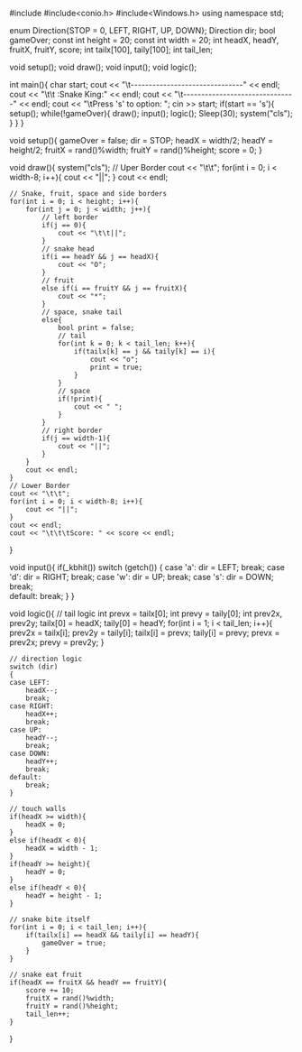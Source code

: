 #include<iostream>
#include<conio.h>
#include<Windows.h>
using namespace std;

enum Direction{STOP = 0, LEFT, RIGHT, UP, DOWN};
Direction dir;
bool gameOver;
const int height = 20;
const int width = 20;
int headX, headY, fruitX, fruitY, score;
int tailx[100], taily[100];
int tail_len;

void setup();
void draw();
void input();
void logic();

int main(){
    char start;
    cout << "\t-------------------------------" << endl;
    cout << "\t\t :Snake King:" << endl;
    cout << "\t-------------------------------" << endl;
    cout << "\tPress 's' to option: ";
    cin >> start;
    if(start == 's'){
        setup();
        while(!gameOver){
            draw();
            input();
            logic();
            Sleep(30);
            system("cls");
        }
    }
}

void setup(){
    gameOver = false;
    dir = STOP;
    headX = width/2;
    headY = height/2;
    fruitX = rand()%width;
    fruitY = rand()%height;
    score = 0;
}

void draw(){
    system("cls");
    // Uper Border
    cout << "\t\t";
    for(int i = 0; i < width-8; i++){
        cout << "||";
    }
    cout << endl;

    // Snake, fruit, space and side borders
    for(int i = 0; i < height; i++){
        for(int j = 0; j < width; j++){
            // left border
            if(j == 0){
                cout << "\t\t||";
            }
            // snake head
            if(i == headY && j == headX){
                cout << "O";
            }
            // fruit
            else if(i == fruitY && j == fruitX){
                cout << "*";
            }
            // space, snake tail
            else{
                bool print = false;
                // tail
                for(int k = 0; k < tail_len; k++){
                    if(tailx[k] == j && taily[k] == i){
                        cout << "o";
                        print = true;
                    }
                }
                // space
                if(!print){
                    cout << " ";
                }
            } 
            // right border
            if(j == width-1){
                cout << "||";
            }
        }
        cout << endl;
    }
    // Lower Border
    cout << "\t\t";
    for(int i = 0; i < width-8; i++){
        cout << "||";
    }
    cout << endl;
    cout << "\t\t\tScore: " << score << endl;
}

void input(){
    if(_kbhit())
    switch (getch())
    {
    case 'a':
        dir = LEFT;
        break;
    case 'd':
        dir = RIGHT;
        break;
    case 'w':
        dir = UP;
        break;
    case 's':
        dir = DOWN;
        break;    
    default:
        break;
    }
}

void logic(){
    // tail logic
    int prevx = tailx[0];
    int prevy = taily[0];
    int prev2x, prev2y;
    tailx[0] = headX;
    taily[0] = headY;
    for(int i = 1; i < tail_len; i++){
        prev2x = tailx[i];
        prev2y = taily[i];
        tailx[i] = prevx;
        taily[i] = prevy;
        prevx = prev2x;
        prevy = prev2y;
    }

    // direction logic
    switch (dir)
    {
    case LEFT:
        headX--;
        break;
    case RIGHT:
        headX++;
        break;
    case UP:
        headY--;
        break;
    case DOWN:
        headY++;
        break;
    default:
        break;
    }

    // touch walls
    if(headX >= width){
        headX = 0;
    }
    else if(headX < 0){
        headX = width - 1;
    }
    if(headY >= height){
        headY = 0;
    }
    else if(headY < 0){
        headY = height - 1;
    }

    // snake bite itself
    for(int i = 0; i < tail_len; i++){
        if(tailx[i] == headX && taily[i] == headY){
            gameOver = true;
        }
    }

    // snake eat fruit
    if(headX == fruitX && headY == fruitY){
        score += 10;
        fruitX = rand()%width;
        fruitY = rand()%height;
        tail_len++;
    }

}
